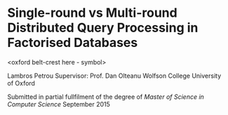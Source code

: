 # Single-round vs Multi-round Distributed Query Processing in Factorised Databases

<oxford belt-crest here - symbol>


Lambros Petrou
Supervisor: Prof. Dan Olteanu
Wolfson College
University of Oxford


Submitted in partial fullfilment of the degree of
_Master of Science in Computer Science_
September 2015

